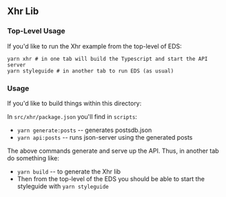 ## Xhr Lib

### Top-Level Usage

If you'd like to run the Xhr example from the top-level of EDS:

```shell
yarn xhr # in one tab will build the Typescript and start the API server
yarn styleguide # in another tab to run EDS (as usual)
```

### Usage

If you'd like to build things within this directory:

In `src/xhr/package.json` you'll find in `scripts`:

- `yarn generate:posts` -- generates postsdb.json
- `yarn api:posts` -- runs json-server using the generated posts

The above commands generate and serve up the API. Thus, in another tab do something like:

- `yarn build` -- to generate the Xhr lib
- Then from the top-level of the EDS you should be able to start the styleguide with `yarn styleguide`
